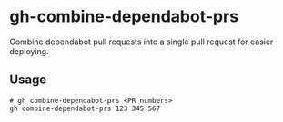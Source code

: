 # gh-combine-dependabot-prs

Combine dependabot pull requests into a single pull request for easier deploying.

## Usage

```
# gh combine-dependabot-prs <PR numbers>
gh combine-dependabot-prs 123 345 567
```
